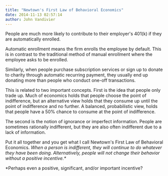 ```yaml
---
title: "Newtown's First Law of Behavioral Economics"
date: 2014-11-13 02:57:14
author: John Vandivier
---
```




People are much more likely to contribute to their employer's 401(k) if they are automatically enrolled.

Automatic enrollment means the firm enrolls the employee by default. This is in contrast to the traditional method of manual enrollment where the employee asks to be enrolled.

Similarly, when people purchase subscription services or sign up to donate to charity through automatic recurring payment, they usually end up donating more than people who conduct one-off transactions.

This is related to two important concepts. First is the idea that people only trade up. Much of economics holds that people choose the point of indifference, but an alternative view holds that they consume up until the point of indifference and no further. A balanced, probabilistic view, holds that people have a 50% chance to consume at the point of indifference.

The second is the notion of ignorance or imperfect information. People are sometimes rationally indifferent, but they are also often indifferent due to a lack of information.

Put it all together and you get what I call Newtown's First Law of Behavioral Economics. <em>When a person is indifferent, they will continue to do whatever they have been doing. Alternatively, people will not change their behavior without a positive incentive.*</em>

*Perhaps even a positive, significant, and/or important incentive?